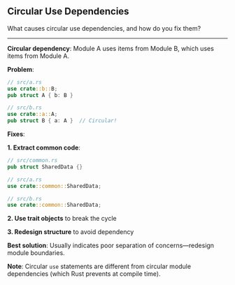 ## Circular Use Dependencies

What causes circular use dependencies, and how do you fix them?

---

**Circular dependency**: Module A uses items from Module B, which uses items from Module A.

**Problem**:
```rust
// src/a.rs
use crate::b::B;
pub struct A { b: B }

// src/b.rs
use crate::a::A;
pub struct B { a: A }  // Circular!
```

**Fixes**:

**1. Extract common code**:
```rust
// src/common.rs
pub struct SharedData {}

// src/a.rs
use crate::common::SharedData;

// src/b.rs
use crate::common::SharedData;
```

**2. Use trait objects** to break the cycle

**3. Redesign structure** to avoid dependency

**Best solution**: Usually indicates poor separation of concerns—redesign module boundaries.

**Note**: Circular `use` statements are different from circular module dependencies (which Rust prevents at compile time).

